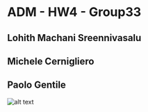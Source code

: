 # ADM - HW4 - Group33

##  Lohith Machani Sreennivasalu
##  Michele Cernigliero
##  Paolo Gentile


![alt text](https://1sd06y38jhbh1xhqve6fqmc1-wpengine.netdna-ssl.com/wp-content/uploads/2017/02/fallingwater-1440x640.jpg)


